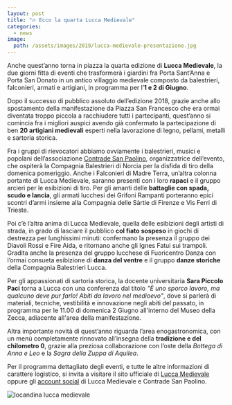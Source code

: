 ```yaml
---
layout: post
title: "🔥 Ecco la quarta Lucca Medievale"
categories:
  - news
image:
  path: /assets/images/2019/lucca-medievale-presentazione.jpg
---
```


Anche quest’anno torna in piazza la quarta edizione di **Lucca Medievale**, la
due giorni fitta di eventi che trasformerà i giardini fra Porta Sant’Anna e
Porta San Donato in un antico villaggio medievale composto da balestrieri,
falconieri, armati e artigiani, in programma per l’**1 e 2 di Giugno**.

<!-- more -->

Dopo il successo di pubblico assoluto dell’edizione 2018, grazie anche allo
spostamento della manifestazione da Piazza San Francesco che era ormai diventata
troppo piccola a racchiudere tutti i partecipanti, quest’anno si comincia fra i
migliori auspici avendo già confermato la partecipazione di ben **20 artigiani
medievali** esperti nella lavorazione di legno, pellami, metalli e sartoria
storica.

Fra i gruppi di rievocatori abbiamo ovviamente i balestrieri, musici e popolani
dell’associazione [Contrade San Paolino](/about), organizzatrice dell’evento,
che ospiterà la Compagnia Balestrieri di Norcia per la disfida di tiro della
domenica pomeriggio. Anche i Falconieri di Madre Terra, un’altra colonna
portante di Lucca Medievale, saranno presenti con i loro **rapaci** e il gruppo
arcieri per le esibizioni di tiro. Per gli amanti delle **battaglie con spada,
scudo e lancia**, gli armati lucchesi dei Grifoni Rampanti porteranno epici
scontri d’armi insieme alla Compagnia delle Sàrtie di Firenze e Vis Ferri di
Trieste.

Poi c’è l’altra anima di Lucca Medievale, quella delle esibizioni degli artisti
di strada, in grado di lasciare il pubblico **col fiato sospeso** in giochi di
destrezza per lunghissimi minuti: confermano la presenza il gruppo dei Diavoli
Rossi e Fire Aida, e ritornano anche gli Ignes Fatui sui trampoli. Gradita anche
la presenza del gruppo lucchese di Fuoricentro Danza con l’ormai consueta
esibizione di **danza del ventre** e il gruppo **danze storiche** della
Compagnia Balestrieri Lucca.

Per gli appassionati di sartoria storica, la docente universitaria **Sara
Piccolo Paci** torna a Lucca con una conferenza dal titolo *"È uno sporco
lavoro, ma qualcuno deve pur farlo! Abiti da lavoro nel medioevo"*, dove si
parlerà di materiali, tecniche, vestibilità e innovazione negli abiti del
passato, in programma per le 11.00 di domenica 2 Giugno all'interno del Museo
della Zecca, adiacente all'area della manifestazione.

Altra importante novità di quest’anno riguarda l’area enogastronomica, con un
menù completamente rinnovato all’insegna della **tradizione e del chilometro
0**, grazie alla preziosa collaborazione con l’oste della *Bottega di Anna e
Leo* e la *Sagra della Zuppa di Aquilea*.

Per il programma dettagliato degli eventi, e tutte le altre informazioni di
carattere logistico, si invita a visitare il sito ufficiale di [Lucca
Medievale](https://luccamedievale.it) oppure gli [account social](/contatti) di
Lucca Medievale e Contrade San Paolino.

![locandina lucca medievale](https://luccamedievale.it/assets/images/2019/locandina-lucca-medievale-2019.jpg)